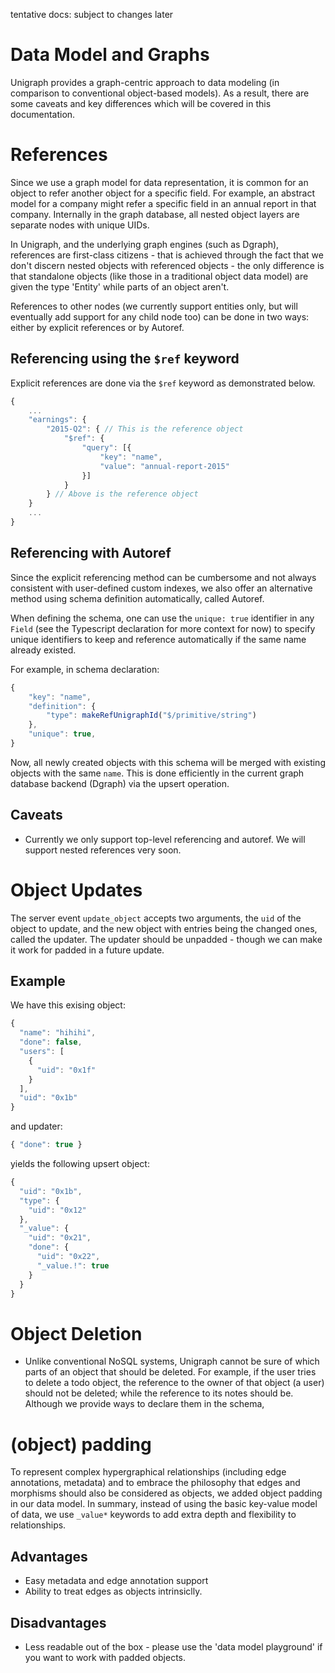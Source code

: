 tentative docs: subject to changes later

# Data Model and Graphs

Unigraph provides a graph-centric approach to data modeling (in comparison to conventional object-based models). As a result, there are some caveats and key differences which will be covered in this documentation.

# References

Since we use a graph model for data representation, it is common for an object to refer another object for a specific field. For example, an abstract model for a company might refer a specific field in an annual report in that company. Internally in the graph database, all nested object layers are separate nodes with unique UIDs.

In Unigraph, and the underlying graph engines (such as Dgraph), references are first-class citizens - that is achieved through the fact that we don't discern nested objects with referenced objects - the only difference is that standalone objects (like those in a traditional object data model) are given the type 'Entity' while parts of an object aren't.

References to other nodes (we currently support entities only, but will eventually add support for any child node too) can be done in two ways: either by explicit references or by Autoref.

## Referencing using the `$ref` keyword

Explicit references are done via the `$ref` keyword as demonstrated below.

```typescript
{
    ...
    "earnings": {
        "2015-Q2": { // This is the reference object
            "$ref": {
                "query": [{
                    "key": "name",
                    "value": "annual-report-2015"
                }]
            }
        } // Above is the reference object
    }
    ...
}
```

## Referencing with Autoref

Since the explicit referencing method can be cumbersome and not always consistent with user-defined custom indexes, we also offer an alternative method using schema definition automatically, called Autoref.

When defining the schema, one can use the `unique: true` identifier in any `Field` (see the Typescript declaration for more context for now) to specify unique identifiers to keep and reference automatically if the same name already existed.

For example, in schema declaration:

```typescript
{
    "key": "name",
    "definition": {
        "type": makeRefUnigraphId("$/primitive/string")
    },
    "unique": true,
}
```

Now, all newly created objects with this schema will be merged with existing objects with the same `name`. This is done efficiently in the current graph database backend (Dgraph) via the upsert operation.

## Caveats
- Currently we only support top-level referencing and autoref. We will support nested references very soon.

# Object Updates

The server event `update_object` accepts two arguments, the `uid` of the object to update, and the new object with entries being the changed ones, called the updater. The updater should be unpadded - though we can make it work for padded in a future update.

## Example

We have this exising object:
```typescript
{
  "name": "hihihi",
  "done": false,
  "users": [
    {
      "uid": "0x1f"
    }
  ],
  "uid": "0x1b"
}
```

and updater:
```typescript
{ "done": true }
```

yields the following upsert object:
```typescript
{
  "uid": "0x1b",
  "type": {
    "uid": "0x12"
  },
  "_value": {
    "uid": "0x21",
    "done": {
      "uid": "0x22",
      "_value.!": true
    }
  }
}
```

# Object Deletion

* Unlike conventional NoSQL systems, Unigraph cannot be sure of which parts of an object that should be deleted. For example, if the user tries to delete a todo object, the reference to the owner of that object (a user) should not be deleted; while the reference to its notes should be. Although we provide ways to declare them in the schema, 

# (object) padding

To represent complex hypergraphical relationships (including edge annotations, metadata) and to embrace the philosophy that edges and morphisms should also be considered as objects, we added object padding in our data model. In summary, instead of using the basic key-value model of data, we use `_value*` keywords to add extra depth and flexibility to relationships.

## Advantages

- Easy metadata and edge annotation support
- Ability to treat edges as objects intrinsiclly.

## Disadvantages

- Less readable out of the box - please use the 'data model playground' if you want to work with padded objects.